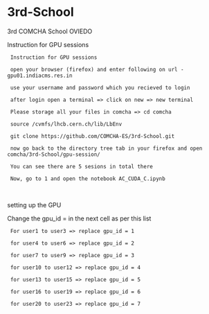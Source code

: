 # 3rd-School
3rd COMCHA School OVIEDO

Instruction for GPU sessions​

     Instruction for GPU sessions​

     open your browser (firefox) and enter following on url - gpu01.indiacms.res.in​

     use your username and password which you recieved to login ​

     after login open a terminal => click on new => new terminal ​

     Please storage all your files in comcha => cd comcha​

     source /cvmfs/lhcb.cern.ch/lib/LbEnv​

     git clone https://github.com/COMCHA-ES/3rd-School.git​

     now go back to the directory tree tab in your firefox and open comcha/3rd-School/gpu-session/​

     You can see there are 5 sesions in total there ​

     Now, go to 1 and open the notebook AC_CUDA_C.ipynb​

​

setting up the GPU​

Change the gpu_id = in the next cell as per this list ​

     For user1 to user3 => replace gpu_id = 1​

     for user4 to user6 => replace gpu_id = 2​

     for user7 to user9 => replace gpu_id = 3​

     for user10 to user12 => replace gpu_id = 4​

     for user13 to user15 => replace gpu_id = 5​

     for user16 to user19 => replace gpu_id = 6​

     for user20 to user23 => replace gpu_id = 7​
